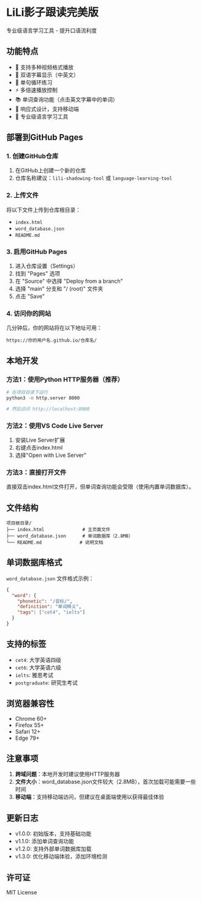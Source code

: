 # LiLi影子跟读完美版

专业级语言学习工具 - 提升口语流利度

## 功能特点

- 🎥 支持多种视频格式播放
- 📝 双语字幕显示（中英文）
- 🔄 单句循环练习
- ⚡ 多倍速播放控制
- 📚 单词查询功能（点击英文字幕中的单词）
- 📱 响应式设计，支持移动端
- 🎯 专业级语言学习工具

## 部署到GitHub Pages

### 1. 创建GitHub仓库

1. 在GitHub上创建一个新的仓库
2. 仓库名称建议：`lili-shadowing-tool` 或 `language-learning-tool`

### 2. 上传文件

将以下文件上传到仓库根目录：
- `index.html`
- `word_database.json`
- `README.md`

### 3. 启用GitHub Pages

1. 进入仓库设置（Settings）
2. 找到 "Pages" 选项
3. 在 "Source" 中选择 "Deploy from a branch"
4. 选择 "main" 分支和 "/ (root)" 文件夹
5. 点击 "Save"

### 4. 访问你的网站

几分钟后，你的网站将在以下地址可用：
```
https://你的用户名.github.io/仓库名/
```

## 本地开发

### 方法1：使用Python HTTP服务器（推荐）

```bash
# 在项目目录下运行
python3 -m http.server 8000

# 然后访问 http://localhost:8000
```

### 方法2：使用VS Code Live Server

1. 安装Live Server扩展
2. 右键点击index.html
3. 选择"Open with Live Server"

### 方法3：直接打开文件

直接双击index.html文件打开，但单词查询功能会受限（使用内置单词数据库）。

## 文件结构

```
项目根目录/
├── index.html              # 主页面文件
├── word_database.json      # 单词数据库（2.8MB）
└── README.md              # 说明文档
```

## 单词数据库格式

`word_database.json` 文件格式示例：

```json
{
  "word": {
    "phonetic": "/音标/",
    "definition": "单词释义",
    "tags": ["cet4", "ielts"]
  }
}
```

## 支持的标签

- `cet4`: 大学英语四级
- `cet6`: 大学英语六级
- `ielts`: 雅思考试
- `postgraduate`: 研究生考试

## 浏览器兼容性

- Chrome 60+
- Firefox 55+
- Safari 12+
- Edge 79+

## 注意事项

1. **跨域问题**：本地开发时建议使用HTTP服务器
2. **文件大小**：word_database.json文件较大（2.8MB），首次加载可能需要一些时间
3. **移动端**：支持移动端访问，但建议在桌面端使用以获得最佳体验

## 更新日志

- v1.0.0: 初始版本，支持基础功能
- v1.1.0: 添加单词查询功能
- v1.2.0: 支持外部单词数据库加载
- v1.3.0: 优化移动端体验，添加环境检测

## 许可证

MIT License
